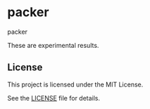 # packer
packer

These are experimental results.

## License
This project is licensed under the MIT License.

See the [LICENSE](https://github.com/shuichiro-endo/packer/blob/main/LICENSE) file for details.
